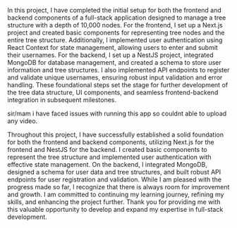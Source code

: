 In this project, I have completed the initial setup for both the frontend and backend components of a full-stack application designed to manage a tree structure with a depth of 10,000 nodes. For the frontend, I set up a Next.js project and created basic components for representing tree nodes and the entire tree structure. Additionally, I implemented user authentication using React Context for state management, allowing users to enter and submit their usernames. For the backend, I set up a NestJS project, integrated MongoDB for database management, and created a schema to store user information and tree structures. I also implemented API endpoints to register and validate unique usernames, ensuring robust input validation and error handling. These foundational steps set the stage for further development of the tree data structure, UI components, and seamless frontend-backend integration in subsequent milestones.

sir/mam i have faced issues with running this app so couldnt able to upload any video.

Throughout this project, I have successfully established a solid foundation for both the frontend and backend components, utilizing Next.js for the frontend and NestJS for the backend. I created basic components to represent the tree structure and implemented user authentication with effective state management. On the backend, I integrated MongoDB, designed a schema for user data and tree structures, and built robust API endpoints for user registration and validation.
While I am pleased with the progress made so far, I recognize that there is always room for improvement and growth. I am committed to continuing my learning journey, refining my skills, and enhancing the project further. Thank you for providing me with this valuable opportunity to develop and expand my expertise in full-stack development.
